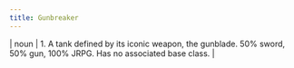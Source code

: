 ```yaml
---
title: Gunbreaker
---
```

| noun | 1.  	A tank defined by its iconic weapon, the gunblade. 50% sword, 50% gun, 100% JRPG. Has no associated base class.	|